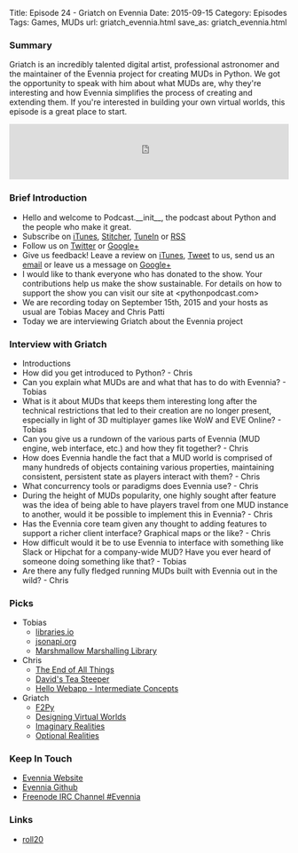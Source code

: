 Title: Episode 24 - Griatch on Evennia
Date: 2015-09-15
Category: Episodes
Tags: Games, MUDs
url: griatch_evennia.html
save_as: griatch_evennia.html

### Summary
Griatch is an incredibly talented digital artist, professional astronomer and the maintainer of the Evennia project for creating MUDs in Python. We got the opportunity to speak with him about what MUDs are, why they're interesting and how Evennia simplifies the process of creating and extending them. If you're interested in building your own virtual worlds, this episode is a great place to start.

<iframe id="audio_iframe" src="http://www.podbean.com/media/player/7ftz6-5906dd?from=yiiadmin&skin=103&postId=5834461&download=1&share=1&fonts=Helvetica&auto=0" height="100" width="100%" frameborder="0" scrolling="no" data-name="pb-iframe-player"></iframe>

### Brief Introduction
- Hello and welcome to Podcast.\_\_init\_\_, the podcast about Python and the people who make it great.
- Subscribe on [iTunes](https://itunes.apple.com/us/podcast/podcast.-init/id981834425?mt=2&uo=6&at=&ct=), [Stitcher](http://www.stitcher.com/s?fid=64838&refid=stpr), [TuneIn](http://tunein.com/embed/follow/p726240/#) or [RSS](http://podcastinit.podbean.com/feed/)
- Follow us on [Twitter](https://twitter.com/Podcast__init__) or [Google+](https://plus.google.com/+Podcastinit-the-python-podcast)
- Give us feedback! Leave a review on [iTunes](https://itunes.apple.com/us/podcast/podcast.-init/id981834425?mt=2&uo=6&at=&ct=), [Tweet](https://twitter.com/Podcast__init__) to us, send us an [email](mailto:hosts@podcastinit.com) or leave us a message on [Google+](https://plus.google.com/+Podcastinit-the-python-podcast)
- I would like to thank everyone who has donated to the show. Your contributions help us make the show sustainable. For details on how to support the show you can visit our site at <pythonpodcast.com>
- We are recording today on September 15th, 2015 and your hosts as usual are Tobias Macey and Chris Patti
- Today we are interviewing Griatch about the Evennia project

### Interview with Griatch
- Introductions
- How did you get introduced to Python? - Chris
- Can you explain what MUDs are and what that has to do with Evennia? - Tobias
- What is it about MUDs that keeps them interesting long after the technical restrictions that led to their creation are no longer present, especially in light of 3D multiplayer games like WoW and EVE Online? - Tobias
- Can you give us a rundown of the various parts of Evennia (MUD engine, web interface, etc.) and how they fit together? - Chris
- How does Evennia handle the fact that a MUD world is comprised of many hundreds of objects containing various properties, maintaining consistent, persistent state as players interact with them? - Chris
- What concurrency tools or paradigms does Evennia use? - Chris
- During the height of MUDs popularity, one highly sought after feature was the idea of being able to have players travel from one MUD instance to another, would it be possible to implement this in Evennia? - Chris
- Has the Evennia core team given any thought to adding features to support a richer client interface? Graphical maps or the like? - Chris
- How difficult would it be to use Evennia to interface with something like Slack or Hipchat for a company-wide MUD? Have you ever heard of someone doing something like that? - Tobias
- Are there any fully fledged running MUDs built with Evennia out in the wild? - Chris

### Picks
- Tobias
    - [libraries.io](https://libraries.io/)
    - [jsonapi.org](http://jsonapi.org/)
    - [Marshmallow Marshalling Library](http://marshmallow.readthedocs.org/en/latest/)
- Chris
    - [The End of All Things](http://amzn.to/1gpbw41)
    - [David's Tea Steeper](https://www.davidstea.com/ca_en/36oz-steeper)
    - [Hello Webapp - Intermediate Concepts](https://www.kickstarter.com/projects/1868398473/hello-web-app-intermediate-concepts)
- Griatch
    - [F2Py](https://sysbio.ioc.ee/projects/f2py2e/)
    - [Designing Virtual Worlds](http://amzn.to/1gpbOrx)
    - [Imaginary Realities](http://journal.imaginary-realities.com/)
    - [Optional Realities](http://optionalrealities.com/)

### Keep In Touch
- [Evennia Website](http://www.evennia.com)
- [Evennia Github](http://github.com/evennia/evennia)
- [Freenode IRC Channel #Evennia](http://irclogs.jackgrigg.com/irc.freenode.net/evennia/today)

### Links
- [roll20](https://roll20.net/)

